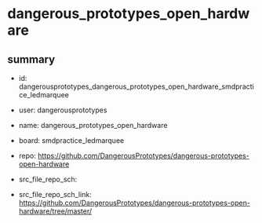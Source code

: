 # dangerous_prototypes_open_hardware
 
## summary 
* id: dangerousprototypes_dangerous_prototypes_open_hardware_smdpractice_ledmarquee
* user: dangerousprototypes
* name: dangerous_prototypes_open_hardware
* board: smdpractice_ledmarquee
* repo: https://github.com/DangerousPrototypes/dangerous-prototypes-open-hardware



* src_file_repo_sch: 
* src_file_repo_sch_link: https://github.com/DangerousPrototypes/dangerous-prototypes-open-hardware/tree/master/







